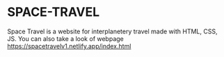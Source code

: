 # SPACE-TRAVEL
Space Travel is a website for interplanetery travel made with HTML, CSS, JS. You can also take a look of webpage https://spacetravelv1.netlify.app/index.html
